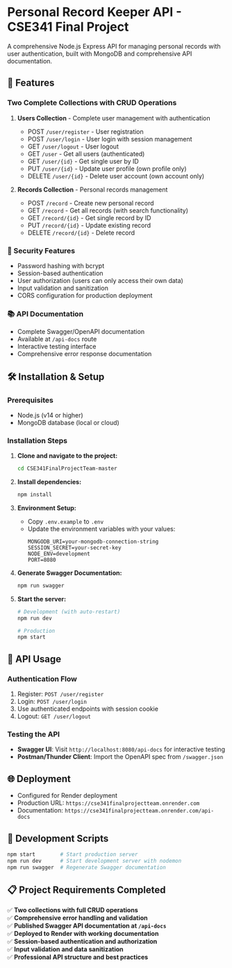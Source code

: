 # Personal Record Keeper API - CSE341 Final Project

A comprehensive Node.js Express API for managing personal records with user authentication, built with MongoDB and comprehensive API documentation.

## 🚀 Features

### Two Complete Collections with CRUD Operations
1. **Users Collection** - Complete user management with authentication
   - POST `/user/register` - User registration
   - POST `/user/login` - User login with session management  
   - GET `/user/logout` - User logout
   - GET `/user` - Get all users (authenticated)
   - GET `/user/{id}` - Get single user by ID
   - PUT `/user/{id}` - Update user profile (own profile only)
   - DELETE `/user/{id}` - Delete user account (own account only)

2. **Records Collection** - Personal records management
   - POST `/record` - Create new personal record
   - GET `/record` - Get all records (with search functionality)
   - GET `/record/{id}` - Get single record by ID
   - PUT `/record/{id}` - Update existing record
   - DELETE `/record/{id}` - Delete record

### 🔐 Security Features
- Password hashing with bcrypt
- Session-based authentication
- User authorization (users can only access their own data)
- Input validation and sanitization
- CORS configuration for production deployment

### 📚 API Documentation
- Complete Swagger/OpenAPI documentation
- Available at `/api-docs` route
- Interactive testing interface
- Comprehensive error response documentation

## 🛠️ Installation & Setup

### Prerequisites
- Node.js (v14 or higher)
- MongoDB database (local or cloud)

### Installation Steps

1. **Clone and navigate to the project:**
   ```bash
   cd CSE341FinalProjectTeam-master
   ```

2. **Install dependencies:**
   ```bash
   npm install
   ```

3. **Environment Setup:**
   - Copy `.env.example` to `.env`
   - Update the environment variables with your values:
     ```
     MONGODB_URI=your-mongodb-connection-string
     SESSION_SECRET=your-secret-key
     NODE_ENV=development
     PORT=8080
     ```

4. **Generate Swagger Documentation:**
   ```bash
   npm run swagger
   ```

5. **Start the server:**
   ```bash
   # Development (with auto-restart)
   npm run dev
   
   # Production
   npm start
   ```

## 📖 API Usage

### Authentication Flow
1. Register: `POST /user/register`
2. Login: `POST /user/login` 
3. Use authenticated endpoints with session cookie
4. Logout: `GET /user/logout`

### Testing the API
- **Swagger UI**: Visit `http://localhost:8080/api-docs` for interactive testing
- **Postman/Thunder Client**: Import the OpenAPI spec from `/swagger.json`

## 🌐 Deployment
- Configured for Render deployment
- Production URL: `https://cse341finalprojectteam.onrender.com`
- Documentation: `https://cse341finalprojectteam.onrender.com/api-docs`

## 🔧 Development Scripts

```bash
npm start        # Start production server
npm run dev      # Start development server with nodemon
npm run swagger  # Regenerate Swagger documentation
```

## 📋 Project Requirements Completed

✅ **Two collections with full CRUD operations**  
✅ **Comprehensive error handling and validation**  
✅ **Published Swagger API documentation at `/api-docs`**  
✅ **Deployed to Render with working documentation**  
✅ **Session-based authentication and authorization**  
✅ **Input validation and data sanitization**  
✅ **Professional API structure and best practices**